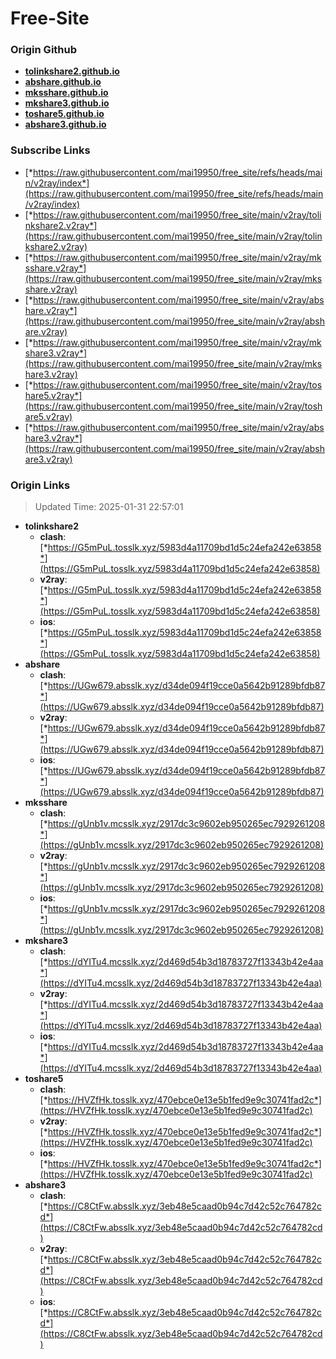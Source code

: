 # Free-Site

### Origin Github

- [**tolinkshare2.github.io**](https://github.com/tolinkshare2/tolinkshare2.github.io)
- [**abshare.github.io**](https://github.com/abshare/abshare.github.io)
- [**mksshare.github.io**](https://github.com/mksshare/mksshare.github.io)
- [**mkshare3.github.io**](https://github.com/mkshare3/mkshare3.github.io)
- [**toshare5.github.io**](https://github.com/toshare5/toshare5.github.io)
- [**abshare3.github.io**](https://github.com/abshare3/abshare3.github.io)

### Subscribe Links

- [*https://raw.githubusercontent.com/mai19950/free_site/refs/heads/main/v2ray/index*](https://raw.githubusercontent.com/mai19950/free_site/refs/heads/main/v2ray/index)
- [*https://raw.githubusercontent.com/mai19950/free_site/main/v2ray/tolinkshare2.v2ray*](https://raw.githubusercontent.com/mai19950/free_site/main/v2ray/tolinkshare2.v2ray)
- [*https://raw.githubusercontent.com/mai19950/free_site/main/v2ray/mksshare.v2ray*](https://raw.githubusercontent.com/mai19950/free_site/main/v2ray/mksshare.v2ray)
- [*https://raw.githubusercontent.com/mai19950/free_site/main/v2ray/abshare.v2ray*](https://raw.githubusercontent.com/mai19950/free_site/main/v2ray/abshare.v2ray)
- [*https://raw.githubusercontent.com/mai19950/free_site/main/v2ray/mkshare3.v2ray*](https://raw.githubusercontent.com/mai19950/free_site/main/v2ray/mkshare3.v2ray)
- [*https://raw.githubusercontent.com/mai19950/free_site/main/v2ray/toshare5.v2ray*](https://raw.githubusercontent.com/mai19950/free_site/main/v2ray/toshare5.v2ray)
- [*https://raw.githubusercontent.com/mai19950/free_site/main/v2ray/abshare3.v2ray*](https://raw.githubusercontent.com/mai19950/free_site/main/v2ray/abshare3.v2ray)

### Origin Links

> Updated Time: 2025-01-31 22:57:01

- **tolinkshare2**
  - **clash**: [*https://G5mPuL.tosslk.xyz/5983d4a11709bd1d5c24efa242e63858*](https://G5mPuL.tosslk.xyz/5983d4a11709bd1d5c24efa242e63858)
  - **v2ray**: [*https://G5mPuL.tosslk.xyz/5983d4a11709bd1d5c24efa242e63858*](https://G5mPuL.tosslk.xyz/5983d4a11709bd1d5c24efa242e63858)
  - **ios**: [*https://G5mPuL.tosslk.xyz/5983d4a11709bd1d5c24efa242e63858*](https://G5mPuL.tosslk.xyz/5983d4a11709bd1d5c24efa242e63858)
- **abshare**
  - **clash**: [*https://UGw679.absslk.xyz/d34de094f19cce0a5642b91289bfdb87*](https://UGw679.absslk.xyz/d34de094f19cce0a5642b91289bfdb87)
  - **v2ray**: [*https://UGw679.absslk.xyz/d34de094f19cce0a5642b91289bfdb87*](https://UGw679.absslk.xyz/d34de094f19cce0a5642b91289bfdb87)
  - **ios**: [*https://UGw679.absslk.xyz/d34de094f19cce0a5642b91289bfdb87*](https://UGw679.absslk.xyz/d34de094f19cce0a5642b91289bfdb87)
- **mksshare**
  - **clash**: [*https://gUnb1v.mcsslk.xyz/2917dc3c9602eb950265ec7929261208*](https://gUnb1v.mcsslk.xyz/2917dc3c9602eb950265ec7929261208)
  - **v2ray**: [*https://gUnb1v.mcsslk.xyz/2917dc3c9602eb950265ec7929261208*](https://gUnb1v.mcsslk.xyz/2917dc3c9602eb950265ec7929261208)
  - **ios**: [*https://gUnb1v.mcsslk.xyz/2917dc3c9602eb950265ec7929261208*](https://gUnb1v.mcsslk.xyz/2917dc3c9602eb950265ec7929261208)
- **mkshare3**
  - **clash**: [*https://dYITu4.mcsslk.xyz/2d469d54b3d18783727f13343b42e4aa*](https://dYITu4.mcsslk.xyz/2d469d54b3d18783727f13343b42e4aa)
  - **v2ray**: [*https://dYITu4.mcsslk.xyz/2d469d54b3d18783727f13343b42e4aa*](https://dYITu4.mcsslk.xyz/2d469d54b3d18783727f13343b42e4aa)
  - **ios**: [*https://dYITu4.mcsslk.xyz/2d469d54b3d18783727f13343b42e4aa*](https://dYITu4.mcsslk.xyz/2d469d54b3d18783727f13343b42e4aa)
- **toshare5**
  - **clash**: [*https://HVZfHk.tosslk.xyz/470ebce0e13e5b1fed9e9c30741fad2c*](https://HVZfHk.tosslk.xyz/470ebce0e13e5b1fed9e9c30741fad2c)
  - **v2ray**: [*https://HVZfHk.tosslk.xyz/470ebce0e13e5b1fed9e9c30741fad2c*](https://HVZfHk.tosslk.xyz/470ebce0e13e5b1fed9e9c30741fad2c)
  - **ios**: [*https://HVZfHk.tosslk.xyz/470ebce0e13e5b1fed9e9c30741fad2c*](https://HVZfHk.tosslk.xyz/470ebce0e13e5b1fed9e9c30741fad2c)
- **abshare3**
  - **clash**: [*https://C8CtFw.absslk.xyz/3eb48e5caad0b94c7d42c52c764782cd*](https://C8CtFw.absslk.xyz/3eb48e5caad0b94c7d42c52c764782cd)
  - **v2ray**: [*https://C8CtFw.absslk.xyz/3eb48e5caad0b94c7d42c52c764782cd*](https://C8CtFw.absslk.xyz/3eb48e5caad0b94c7d42c52c764782cd)
  - **ios**: [*https://C8CtFw.absslk.xyz/3eb48e5caad0b94c7d42c52c764782cd*](https://C8CtFw.absslk.xyz/3eb48e5caad0b94c7d42c52c764782cd)
